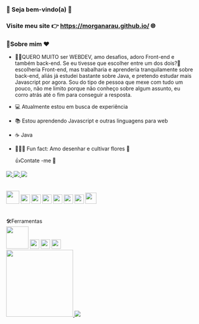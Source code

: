 ### 🌷	Seja bem-vindo(a) 🌺

### Visite meu site 👉 https://morganarau.github.io/ 🌐

### 🙋Sobre mim ❤️
- 👩‍💻QUERO MUITO ser WEBDEV, amo desafios, adoro Front-end e também back-end.
 Se eu tivesse que escolher entre um dos dois?🤔 escolheria Front-end, mas trabalharia e aprenderia tranquilamente sobre back-end, aliás já estudei bastante sobre Java, e pretendo estudar mais Javascript por agora.
 Sou do tipo de pessoa que mexe com tudo um pouco, não me limito porque não conheço sobre algum assunto, eu corro atrás até o fim para conseguir a resposta.
- 💻 Atualmente estou em busca de experiência
- 📚 Estou aprendendo Javascript e outras linguagens para web                                   
- ☕ Java 
- 🎨👩‍🌾 Fun fact: Amo desenhar e cultivar flores 🌹

 
  👍Contate -me 📩
 <div>
  <a href="mailto:morganavrsantos@gmail.com"> <img src="https://img.shields.io/badge/Gmail-D14836?style=for-the-badge&logo=gmail&logoColor=white&link=mailto:morganavrsantos@gmail.com">   </a>
    <a href="https://api.whatsapp.com/send?phone=+55519810245555 "> <img src="https://img.shields.io/badge/WhatsApp-25D366?style=for-the-badge&logo=whatsapp&logoColor=white&link=https://api.whatsapp.com/send?phone=+5551981024555&text=Hello!">   </a>
 <a href="https://www.linkedin.com/in/morgana-viegas-6b963819a/">  <img src="https://img.shields.io/badge/LinkedIn-0077B5?style=for-the-badge&logo=linkedin&logoColor=white"> </a>
 
 </div>
 <br></br>
 
<div>
<img src="https://cdn.jsdelivr.net/gh/devicons/devicon/icons/java/java-plain.svg" height="35" />
 <img src="https://cdn.jsdelivr.net/gh/devicons/devicon/icons/python/python-plain.svg" height="25" />
 <img src="https://cdn.jsdelivr.net/gh/devicons/devicon/icons/html5/html5-plain.svg" height="25"/>
 <img src="https://cdn.jsdelivr.net/gh/devicons/devicon/icons/javascript/javascript-plain.svg"  height="25"/>
 <img src="https://cdn.jsdelivr.net/gh/devicons/devicon/icons/angularjs/angularjs-plain.svg" height="25"/>
 <img src="https://cdn.jsdelivr.net/gh/devicons/devicon/icons/typescript/typescript-original.svg" height="25"/>
 <img src="https://cdn.jsdelivr.net/gh/devicons/devicon/icons/css3/css3-plain.svg" height="25" />
 <img src="https://cdn.jsdelivr.net/gh/devicons/devicon/icons/php/php-plain.svg" height="30" />
</div>
<br> </br>
🛠Ferramentas
<div>
<img src="https://cdn.jsdelivr.net/gh/devicons/devicon/icons/mysql/mysql-plain-wordmark.svg" height="60"/>
<img src="https://cdn.jsdelivr.net/gh/devicons/devicon/icons/git/git-original.svg" height="25"/>
<img src="https://cdn.jsdelivr.net/gh/devicons/devicon/icons/vscode/vscode-original.svg" height="25" />
 <img src="https://cdn.jsdelivr.net/gh/devicons/devicon/icons/photoshop/photoshop-plain.svg" height="25" />
</div>
 <div>
 <a href=" https://github.com/MorganaRau" >
<img height= "180cm" src="https://github-readme-stats.vercel.app/api?username=MorganaRau&show_icons=true&theme=radical" />
<img  src="https://github-readme-stats.vercel.app/api/top-langs/?username=MorganaRau&layout=compact&theme=radical"  />
</div>
